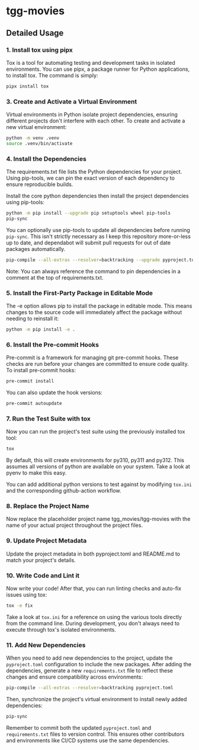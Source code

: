 # tgg-movies

## Detailed Usage

### 1. Install tox using pipx

Tox is a tool for automating testing and development tasks in isolated
environments. You can use pipx, a package runner for Python applications, to
install tox. The command is simply:

```bash
pipx install tox
```

### 3. Create and Activate a Virtual Environment

Virtual environments in Python isolate project dependencies, ensuring different
projects don't interfere with each other. To create and activate a new virtual
environment:

```bash
python -m venv .venv
source .venv/bin/activate
```

### 4. Install the Dependencies

The requirements.txt file lists the Python dependencies for your project. Using
pip-tools, we can pin the exact version of each dependency to ensure
reproducible builds.

Install the core python dependencies then install the project dependencies using
pip-tools:

```bash
python -m pip install --upgrade pip setuptools wheel pip-tools
pip-sync
```

You can optionally use pip-tools to update all dependencies before running
`pip-sync`. This isn't strictly necessary as I keep this repository more-or-less
up to date, and dependabot will submit pull requests for out of date packages
automatically.

```bash
pip-compile --all-extras --resolver=backtracking --upgrade pyproject.toml
```

Note: You can always reference the command to pin dependencies in a comment at
the top of requirements.txt.

### 5. Install the First-Party Package in Editable Mode

The -e option allows pip to install the package in editable mode. This means
changes to the source code will immediately affect the package without needing
to reinstall it:

```bash
python -m pip install -e .
```

### 6. Install the Pre-commit Hooks

Pre-commit is a framework for managing git pre-commit hooks. These checks are
run before your changes are committed to ensure code quality. To install
pre-commit hooks:

```bash
pre-commit install
```

You can also update the hook versions:

```bash
pre-commit autoupdate
```

### 7. Run the Test Suite with tox

Now you can run the project's test suite using the previously installed tox
tool:

```bash
tox
```

By default, this will create environments for py310, py311 and py312. This
assumes all versions of python are available on your system. Take a look at
pyenv to make this easy.

You can add additional python versions to test against by modifying `tox.ini`
and the corresponding github-action workflow.

### 8. Replace the Project Name

Now replace the placeholder project name tgg_movies/tgg-movies
with the name of your actual project throughout the project files.

### 9. Update Project Metadata

Update the project metadata in both pyproject.toml and README.md to match your
project's details.

### 10. Write Code and Lint it

Now write your code! After that, you can run linting checks and auto-fix issues
using tox:

```bash
tox -e fix
```

Take a look at `tox.ini` for a reference on using the various tools directly
from the command line. During development, you don't always need to execute
through tox's isolated environments.

### 11. Add New Dependencies

When you need to add new dependencies to the project, update the `pyproject.toml` configuration to include the new packages. After adding the dependencies, generate a new `requirements.txt` file to reflect these changes and ensure compatibility across environments:

```bash
pip-compile --all-extras --resolver=backtracking pyproject.toml
```

Then, synchronize the project's virtual environment to install newly added dependencies:

```bash
pip-sync
```

Remember to commit both the updated `pyproject.toml` and `requirements.txt` files to version control. This ensures other contributors and environments like CI/CD systems use the same dependencies.
